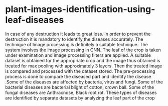 # plant-images-identification-using-leaf-diseases
In case of any destruction it leads to great loss. In order to prevent the destruction it is mandatory to identify the diseases accurately. The technique of Image processing is definitely a suitable technique. The system involves the image processing in CNN. The leaf of the crop is taken under examination and image processing filters are applied. A suitable dataset is obtained for the appropriate crop and the image thus obtained is treated for max pooling with approximately 3 layers. Then the treated image is compared and processed with the dataset stored. The pre-processing process is done to compare the diseased part and identify the disease .Some of the diseases are affected by bacteria, virus and fungi. Some of the bacterial diseases are bacterial blight of cotton, crown ball. Some of the fungal diseases are Anthracnose, Black root rot. These types of diseases are identified by separate datasets by analyzing the leaf part of the crop
